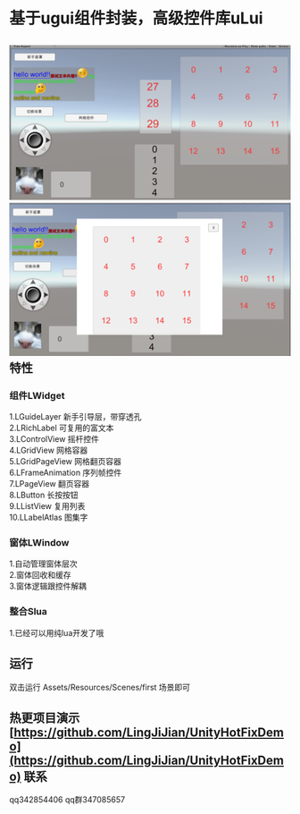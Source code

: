 基于ugui组件封装，高级控件库uLui
====
![](picture/photo1.png)
![](picture/photo2.png)
特性
-------  
### 组件LWidget
1.LGuideLayer 新手引导层，带穿透孔<br>
2.LRichLabel 可复用的富文本<br>
3.LControlView 摇杆控件<br>
4.LGridView 网格容器<br>
5.LGridPageView 网格翻页容器<br>
6.LFrameAnimation 序列帧控件<br>
7.LPageView 翻页容器<br>
8.LButton 长按按钮<br>
9.LListView 复用列表<br>
10.LLabelAtlas 图集字<br>

### 窗体LWindow
1.自动管理窗体层次<br>
2.窗体回收和缓存<br>
3.窗体逻辑跟控件解耦<br>

### 整合Slua
1.已经可以用纯lua开发了哦 

运行
-------  
双击运行 Assets/Resources/Scenes/first 场景即可<br>

热更项目演示<br>
[https://github.com/LingJiJian/UnityHotFixDemo](https://github.com/LingJiJian/UnityHotFixDemo)
联系
-------
qq342854406  qq群347085657